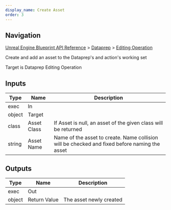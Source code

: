 ```yaml
---
display_name: Create Asset
order: 3
---
```

## Navigation

[Unreal Engine Blueprint API Reference](https://dev.epicgames.com/documentation/en-us/unreal-engine/BlueprintAPI) > [Dataprep](https://dev.epicgames.com/documentation/en-us/unreal-engine/BlueprintAPI/Dataprep) > [Editing Operation](https://dev.epicgames.com/documentation/en-us/unreal-engine/BlueprintAPI/Dataprep/EditingOperation)

Create and add an asset to the Dataprep's and action's working set

Target is Dataprep Editing Operation

## Inputs

| Type | Name | Description |
| --- | --- | --- |
| exec | In |  |
| object | Target |  |
| class | Asset Class | If Asset is null, an asset of the given class will be returned |
| string | Asset Name | Name of the asset to create. Name collision will be checked and fixed before naming the asset |

## Outputs

| Type | Name | Description |
| --- | --- | --- |
| exec | Out |  |
| object | Return Value | The asset newly created |
